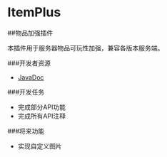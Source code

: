 # ItemPlus
##物品加强插件

本插件用于服务器物品可玩性加强，兼容各版本服务端。

###开发者资源
* [JavaDoc](http://tribeserver.github.io/ItemPlus)

###开发任务
* 完成部分API功能
* 完成所有API注释

###将来功能
* 实现自定义图片
